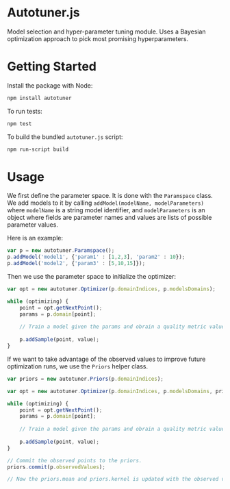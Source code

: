 # Autotuner.js
Model selection and hyper-parameter tuning module. Uses a Bayesian optimization approach to pick most promising hyperparameters.

# Getting Started

Install the package with Node:
```bash
npm install autotuner
```

To run tests:
```bash
npm test
```

To build the bundled `autotuner.js` script:
```bash
npm run-script build
```

# Usage

We first define the parameter space. It is done with the `Paramspace` class. We add models to it by calling `addModel(modelName, modelParameters)` where `modelName` is a string model identifier, and `modelParameters` is an object where fields are parameter names and values are lists of possible parameter values.

Here is an example:
```javascript
var p = new autotuner.Paramspace();
p.addModel('model1', {'param1' : [1,2,3], 'param2' : 10});
p.addModel('model2', {'param3' : [5,10,15]});
```

Then we use the parameter space to initialize the optimizer:
```javascript
var opt = new autotuner.Optimizer(p.domainIndices, p.modelsDomains);

while (optimizing) {
    point = opt.getNextPoint();
    params = p.domain[point];
    
    // Train a model given the params and obrain a quality metric value.
    
    p.addSample(point, value);
}

```

If we want to take advantage of the observed values to improve future optimization runs, we use the `Priors` helper class.
```javascript
var priors = new autotuner.Priors(p.domainIndices);

var opt = new autotuner.Optimizer(p.domainIndices, p.modelsDomains, priors.mean, priors.kernel);

while (optimizing) {
    point = opt.getNextPoint();
    params = p.domain[point];
    
    // Train a model given the params and obrain a quality metric value.
    
    p.addSample(point, value);
}

// Commit the observed points to the priors.
priors.commit(p.observedValues);

// Now the priors.mean and priors.kernel is updated with the observed values.
``` 
